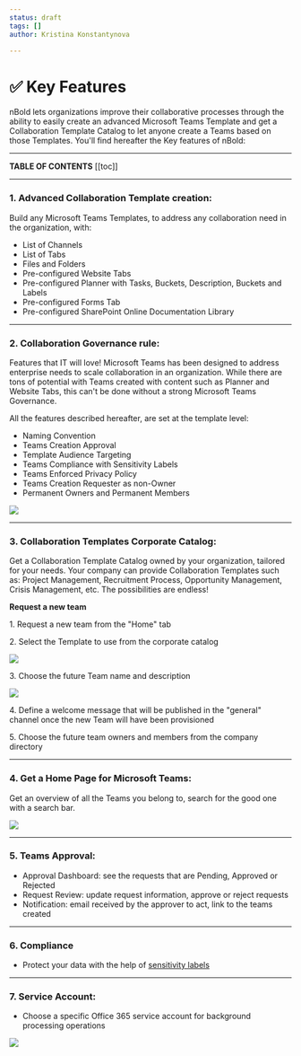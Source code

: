 ```yaml
---
status: draft
tags: []
author: Kristina Konstantynova

---
```

# ✅ Key Features

nBold lets organizations improve their collaborative processes through the ability to easily create an advanced Microsoft Teams Template and get a Collaboration Template Catalog to let anyone create a Teams based on those Templates. You'll find hereafter the Key features of nBold:

---

**TABLE OF CONTENTS**
[[toc]]

---

### 1. Advanced Collaboration Template creation:  

Build any Microsoft Teams Templates, to address any collaboration need in the organization, with: 

* List of Channels
* List of Tabs 
* Files and Folders
* Pre-configured Website Tabs
* Pre-configured Planner with Tasks, Buckets, Description, Buckets and Labels
* Pre-configured Forms Tab 
* Pre-configured SharePoint Online Documentation Library

 

***

### 2. Collaboration Governance rule:  

Features that IT will love! Microsoft Teams has been designed to address enterprise needs to scale collaboration in an organization. While there are tons of potential with Teams created with content such as Planner and Website Tabs, this can't be done without a strong Microsoft Teams Governance. 

All the features described hereafter, are set at the template level:  

* Naming Convention
* Teams Creation Approval
* Template Audience Targeting
* Teams Compliance with Sensitivity Labels
* Teams Enforced Privacy Policy
* Teams Creation Requester as non-Owner 
* Permanent Owners and Permanent Members 

![](https://downloads.intercomcdn.com/i/o/462804740/66f3b89c10e5add4bf608298/Screenshot+2022-02-10+at+10.43.05.png)

 

***

### 3. Collaboration Templates Corporate Catalog:

Get a Collaboration Template Catalog owned by your organization, tailored for your needs. Your company can provide Collaboration Templates such as: Project Management, Recruitment Process, Opportunity Management, Crisis Management, etc. The possibilities are endless!

**Request a new team**

1\. Request a new team from the "Home" tab

2\. Select the Template to use from the corporate catalog

![](https://downloads.intercomcdn.com/i/o/175628319/9367e7d111ffcaeb0e0001b5/image.png)

3\. Choose the future Team name and description

![](https://downloads.intercomcdn.com/i/o/175628523/60feb48f0bd397ca2b0f343d/image.png)

4\. Define a welcome message that will be published in the "general" channel once the new Team will have been provisioned

  
5\. Choose the future team owners and members from the company directory

***

### **4. Get a Home Page for Microsoft Teams:**

Get an overview of all the Teams you belong to, search for the good one with a search bar.

![](https://downloads.intercomcdn.com/i/o/175628763/d8e021026209861b63a4ac27/image.png)

***

### **5.  Teams Approval:**

* Approval Dashboard: see the requests that are Pending, Approved or Rejected
* Request Review: update request information, approve or reject requests
* Notification: email received by the approver to act, link to the teams created

***

### **6. Compliance** 

* Protect your data with the help of [sensitivity labels ]()

***

### 7. Service Account:

* Choose a specific Office 365 service account for background processing operations 

![](https://downloads.intercomcdn.com/i/o/462810197/2871dad04f634fd41a12f09a/Screenshot+2022-02-10+at+10.48.51.png)